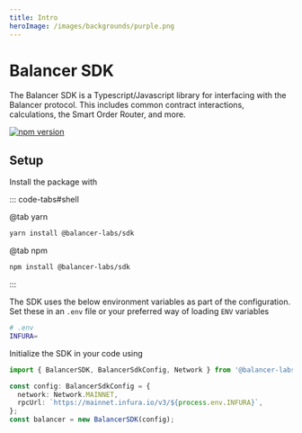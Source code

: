 ```yaml
---
title: Intro
heroImage: /images/backgrounds/purple.png
---
```


# Balancer SDK

The Balancer SDK is a Typescript/Javascript library for interfacing with the Balancer protocol. This includes common contract interactions, calculations, the Smart Order Router, and more.

[![npm version](https://img.shields.io/npm/v/@balancer-labs/sdk/latest.svg)](https://www.npmjs.com/package/@balancer-labs/sdk/v/latest)


## Setup

Install the package with

::: code-tabs#shell

@tab yarn

```bash
yarn install @balancer-labs/sdk
```

@tab npm

```bash
npm install @balancer-labs/sdk
```
:::

The SDK uses the below environment variables as part of the configuration. Set these in an `.env` file or your preferred way of loading `ENV` variables

```bash
# .env
INFURA=
```

Initialize the SDK in your code using

```typescript
import { BalancerSDK, BalancerSdkConfig, Network } from '@balancer-labs/sdk';

const config: BalancerSdkConfig = {
  network: Network.MAINNET,
  rpcUrl: `https://mainnet.infura.io/v3/${process.env.INFURA}`,
};
const balancer = new BalancerSDK(config);
```